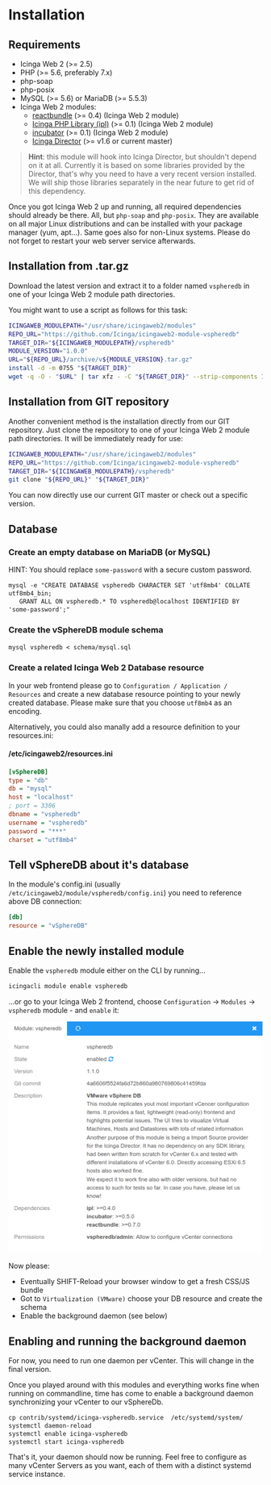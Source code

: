 <a id="Installation"></a>Installation
=====================================

Requirements
------------

* Icinga Web 2 (&gt;= 2.5)
* PHP (&gt;= 5.6, preferably 7.x)
* php-soap
* php-posix
* MySQL (&gt;= 5.6) or MariaDB (&gt;= 5.5.3)
* Icinga Web 2 modules:
  * [reactbundle](https://github.com/Icinga/icingaweb2-module-reactbundle) (>= 0.4) (Icinga Web 2 module)
  * [Icinga PHP Library (ipl)](https://github.com/Icinga/icingaweb2-module-ipl) (>= 0.1) (Icinga Web 2 module)
  * [incubator](https://github.com/Icinga/icingaweb2-module-incubator) (>= 0.1) (Icinga Web 2 module)
  * [Icinga Director](https://github.com/Icinga/icingaweb2-module-director) (&gt;= v1.6 or current master)


> **Hint**: this module will hook into Icinga Director, but shouldn't depend on it
> at all. Currently it is based on some libraries provided by the Director, that's
> why you need to have a very recent version installed. We will ship those libraries
> separately in the near future to get rid of this dependency.

Once you got Icinga Web 2 up and running, all required dependencies should
already be there. All, but `php-soap` and `php-posix`. They are available on
all major Linux distributions and can be installed with your package manager
(yum, apt...). Same goes also for non-Linux systems. Please do not forget to
restart your web server service afterwards.

Installation from .tar.gz
-------------------------

Download the latest version and extract it to a folder named
`vspheredb` in one of your Icinga Web 2 module path directories.

You might want to use a script as follows for this task:
```sh
ICINGAWEB_MODULEPATH="/usr/share/icingaweb2/modules"
REPO_URL="https://github.com/Icinga/icingaweb2-module-vspheredb"
TARGET_DIR="${ICINGAWEB_MODULEPATH}/vspheredb"
MODULE_VERSION="1.0.0"
URL="${REPO_URL}/archive/v${MODULE_VERSION}.tar.gz"
install -d -m 0755 "${TARGET_DIR}"
wget -q -O - "$URL" | tar xfz - -C "${TARGET_DIR}" --strip-components 1
```

Installation from GIT repository
--------------------------------

Another convenient method is the installation directly from our GIT repository.
Just clone the repository to one of your Icinga Web 2 module path directories.
It will be immediately ready for use:

```sh
ICINGAWEB_MODULEPATH="/usr/share/icingaweb2/modules"
REPO_URL="https://github.com/Icinga/icingaweb2-module-vspheredb"
TARGET_DIR="${ICINGAWEB_MODULEPATH}/vspheredb"
git clone "${REPO_URL}" "${TARGET_DIR}"
```

You can now directly use our current GIT master or check out a specific version.

Database
--------

### Create an empty database on MariaDB (or MySQL)

HINT: You should replace `some-password` with a secure custom password.

    mysql -e "CREATE DATABASE vspheredb CHARACTER SET 'utf8mb4' COLLATE utf8mb4_bin;
       GRANT ALL ON vspheredb.* TO vspheredb@localhost IDENTIFIED BY 'some-password';"

### Create the vSphereDB module schema

    mysql vspheredb < schema/mysql.sql

### Create a related Icinga Web 2 Database resource

In your web frontend please go to `Configuration / Application / Resources`
and create a new database resource pointing to your newly created database.
Please make sure that you choose `utf8mb4` as an encoding.

Alternatively, you could also manally add a resource definition to your
resources.ini:

#### /etc/icingaweb2/resources.ini

```ini
[vSphereDB]
type = "db"
db = "mysql"
host = "localhost"
; port = 3306
dbname = "vspheredb"
username = "vspheredb"
password = "***"
charset = "utf8mb4"
```

Tell vSphereDB about it's database
----------------------------------

In the module's config.ini (usually `/etc/icingaweb2/module/vspheredb/config.ini`)
you need to reference above DB connection:

```ini
[db]
resource = "vSphereDB"
```

Enable the newly installed module
---------------------------------

Enable the `vspheredb` module either on the CLI by running...

```sh
icingacli module enable vspheredb
```

...or go to your Icinga Web 2 frontend, choose `Configuration` -&gt; `Modules`
-&gt; `vspheredb` module - and `enable` it:

![Enable the vSphere module](screenshot/01_installation/001_enable-module.png)

Now please:
* Eventually SHIFT-Reload your browser window to get a fresh CSS/JS bundle
* Got to `Virtualization (VMware)` choose your DB resource and create the schema
* Enable the background daemon (see below)

Enabling and running the background daemon
------------------------------------------

For now, you need to run one daemon per vCenter. This will change in the final
version.

Once you played around with this modules and everything works fine when running
on commandline, time has come to enable a background daemon synchronizing your
vCenter to our vSphereDb.

    cp contrib/systemd/icinga-vspheredb.service  /etc/systemd/system/
    systemctl daemon-reload
    systemctl enable icinga-vspheredb
    systemctl start icinga-vspheredb

That's it, your daemon should now be running. Feel free to configure as many
vCenter Servers as you want, each of them with a distinct systemd service
instance.
